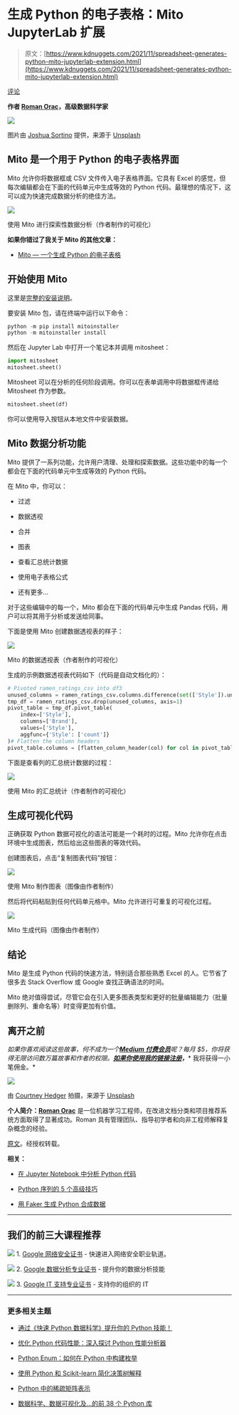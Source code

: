 # 生成 Python 的电子表格：Mito JupyterLab 扩展

> 原文：[https://www.kdnuggets.com/2021/11/spreadsheet-generates-python-mito-jupyterlab-extension.html](https://www.kdnuggets.com/2021/11/spreadsheet-generates-python-mito-jupyterlab-extension.html)

[评论](#comments)

**作者 [Roman Orac](https://www.linkedin.com/in/romanorac/?originalSubdomain=si)，高级数据科学家**

![](../Images/00ffd89514fe2073c296191de70c735e.png)

图片由 [Joshua Sortino](https://unsplash.com/@sortino?utm_source=unsplash&utm_medium=referral&utm_content=creditCopyText) 提供，来源于 [Unsplash](https://unsplash.com/@sortino?utm_source=unsplash&utm_medium=referral&utm_content=creditCopyText)

## Mito 是一个用于 Python 的电子表格界面

Mito 允许你将数据框或 CSV 文件传入电子表格界面。它具有 Excel 的感觉，但每次编辑都会在下面的代码单元中生成等效的 Python 代码。最理想的情况下，这可以成为快速完成数据分析的绝佳方法。

![](../Images/9bd051fa5831ca08075ae4d05d08374b.png)

使用 Mito 进行探索性数据分析（作者制作的可视化）

**如果你错过了我关于 Mito 的其他文章：**

+   [Mito — 一个生成 Python 的电子表格](https://romanorac.medium.com/list/mito-a-spreadsheet-that-generates-python-1df29fc67dff)

## 开始使用 Mito

这里是[完整的安装说明](https://docs.trymito.io/getting-started/installing-mito)。

要安装 Mito 包，请在终端中运行以下命令：

```py
python -m pip install mitoinstaller
python -m mitoinstaller install
```

然后在 Jupyter Lab 中打开一个笔记本并调用 mitosheet：

```py
import mitosheet
mitosheet.sheet()
```

Mitosheet 可以在分析的任何阶段调用。你可以在表单调用中将数据框传递给 Mitosheet 作为参数。

```py
mitosheet.sheet(df)
```

你可以使用导入按钮从本地文件中安装数据。

## Mito 数据分析功能

Mito 提供了一系列功能，允许用户清理、处理和探索数据。这些功能中的每一个都会在下面的代码单元中生成等效的 Python 代码。

在 Mito 中，你可以：

+   过滤

+   数据透视

+   合并

+   图表

+   查看汇总统计数据

+   使用电子表格公式

+   还有更多…

对于这些编辑中的每一个，Mito 都会在下面的代码单元中生成 Pandas 代码，用户可以将其用于分析或发送给同事。

下面是使用 Mito 创建数据透视表的样子：

![](../Images/84fc8e1dd3978286fce69db25a74b7da.png)

Mito 的数据透视表（作者制作的可视化）

生成的示例数据透视表代码如下（代码是自动文档化的）：

```py
# Pivoted ramen_ratings_csv into df3
unused_columns = ramen_ratings_csv.columns.difference(set(['Style']).union(set(['Brand'])).union(set({'Style'})))
tmp_df = ramen_ratings_csv.drop(unused_columns, axis=1)
pivot_table = tmp_df.pivot_table(
    index=['Style'],
    columns=['Brand'],
    values=['Style'],
    aggfunc={'Style': ['count']}
)# Flatten the column headers
pivot_table.columns = [flatten_column_header(col) for col in pivot_table.columns.values]
```

下面是查看列的汇总统计数据的过程：

![](../Images/09562a6d82868bff9c7c638b5bd43a90.png)

使用 Mito 的汇总统计（作者制作的可视化）

## 生成可视化代码

正确获取 Python 数据可视化的语法可能是一个耗时的过程。Mito 允许你在点击环境中生成图表，然后给出这些图表的等效代码。

创建图表后，点击“复制图表代码”按钮：

![](../Images/8e03308ddd140ea3130224f4f429413d.png)

使用 Mito 制作图表（图像由作者制作）

然后将代码粘贴到任何代码单元格中。Mito 允许进行可重复的可视化过程。

![](../Images/c6ed32439df3151db3431c251e60ec85.png)

Mito 生成代码（图像由作者制作）

## 结论

Mito 是生成 Python 代码的快速方法，特别适合那些熟悉 Excel 的人。它节省了很多去 Stack Overflow 或 Google 查找正确语法的时间。

Mito 绝对值得尝试，尽管它会在引入更多图表类型和更好的批量编辑能力（批量删除列、重命名等）时变得更加有价值。

## 离开之前

*如果你喜欢阅读这些故事，何不成为一个*[***Medium 付费会员***](https://romanorac.medium.com/membership)*呢？每月 $5，你将获得无限访问数万篇故事和作者的权限。*[***如果你使用我的链接注册***](https://romanorac.medium.com/membership)***，**** 我将获得一小笔佣金。*

![](../Images/7c5678780f737a3159d8c446146874b4.png)

由 [Courtney Hedger](https://unsplash.com/@cmhedger?utm_source=medium&utm_medium=referral) 拍摄，来源于 [Unsplash](https://unsplash.com/?utm_source=medium&utm_medium=referral)

**个人简介：[Roman Orac](https://www.linkedin.com/in/romanorac/?originalSubdomain=si)** 是一位机器学习工程师，在改进文档分类和项目推荐系统方面取得了显著成功。Roman 具有管理团队、指导初学者和向非工程师解释复杂概念的经验。

[原文](https://towardsdatascience.com/the-mito-jupyterlab-extension-a-spreadsheet-that-generates-python-b25d2c447d48)。经授权转载。

**相关：**

+   [在 Jupyter Notebook 中分析 Python 代码](/2021/10/analyze-python-code-jupyter-notebooks.html)

+   [Python 序列的 5 个高级技巧](/2021/11/5-advanced-tips-python-sequences.html)

+   [用 Faker 生成 Python 合成数据](/2021/11/easy-synthetic-data-python-faker.html)

* * *

## 我们的前三大课程推荐

![](../Images/0244c01ba9267c002ef39d4907e0b8fb.png) 1\. [Google 网络安全证书](https://www.kdnuggets.com/google-cybersecurity) - 快速进入网络安全职业轨道。

![](../Images/e225c49c3c91745821c8c0368bf04711.png) 2\. [Google 数据分析专业证书](https://www.kdnuggets.com/google-data-analytics) - 提升你的数据分析技能

![](../Images/0244c01ba9267c002ef39d4907e0b8fb.png) 3\. [Google IT 支持专业证书](https://www.kdnuggets.com/google-itsupport) - 支持你的组织的 IT

* * *

### 更多相关主题

+   [通过《快速 Python 数据科学》提升你的 Python 技能！](https://www.kdnuggets.com/2022/06/manning-step-python-game-fast-python-data-science.html)

+   [优化 Python 代码性能：深入探讨 Python 性能分析器](https://www.kdnuggets.com/2023/02/optimizing-python-code-performance-deep-dive-python-profilers.html)

+   [Python Enum：如何在 Python 中构建枚举](https://www.kdnuggets.com/python-enum-how-to-build-enumerations-in-python)

+   [使用 Python 和 Scikit-learn 简化决策树解释](https://www.kdnuggets.com/2017/05/simplifying-decision-tree-interpretation-decision-rules-python.html)

+   [Python 中的稀疏矩阵表示](https://www.kdnuggets.com/2020/05/sparse-matrix-representation-python.html)

+   [数据科学、数据可视化及…的前 38 个 Python 库](https://www.kdnuggets.com/2020/11/top-python-libraries-data-science-data-visualization-machine-learning.html)
